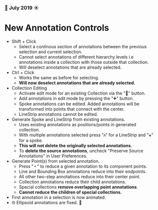 ### 🌴 July 2019 ☀️
# New Annotation Controls
* Shift + Click
    * Select a continous section of annotations between the previous selection and current selection.
    * Cannot select annotations of different hierarchy levels i.e annotations inside a collection with those outside that collection.
    * Will deselect annotations that are already selected.
* Ctrl + Click
    * Works the same as before for selecting.
    * **Will now deselect annotations that are already selected.**
* Collection Editing
    * Activate edit mode for an existing Collection via the "📝" button.
    * Add annotations in edit mode by pressing the "➕" button.
    * Spoke annotations can be edited. Added annotations will be transformed into points that connect with the center.
    * LineStrip annotations cannot be edited.
* Generate Spoke and LineStrip from existing annotations.
    * Uses existing annotations as positions/points in generated collection.
    * With multiple annotations selected press "ʌ" for a LineStrip and "⚹" for a spoke.
    * **This will not delete the originally selected annotations.**
    * To **delete the source annotations**, uncheck "Preserve Source Annotations" in User Preferences.
* Generate Point(s) from selected annotation.
    * Press "⚬" to reduce a given annotation to its component points.
    * Line and Bounding Box annotations reduce into their endpoints.
    * All other two-step annotations reduce into their center point.
    * Collection annotations reduce their child annotations.
    * Special collections **remove overlapping point annotations**.
    * **Cannot reduce the children of special collections.**
* First annotation in a selection is now animated.
* 🌐 Ellipsoid annotations are fixed. 👀
